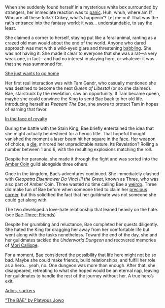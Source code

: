 <!-- title: Peasant The Bae -->
<!-- status: Alive -->

When she suddenly found herself in a mysterious white box surrounded by strangers, her immediate reaction was to [panic](https://www.youtube.com/live/y8bcLA6BQsw?feature=shared&t=281). Huh, whuh, where am I? Who are all these folks? Crikey, what’s happenin’? Let me out! That was the rat's entrance into the fantasy world; it was... understandable, to say the least.

She claimed a corner to herself, staying put like a feral animal, ranting as a crazed old man would about the end of the world. Anyone who dared approach was met with a wild-eyed glare and threatening [babbling](https://www.youtube.com/live/y8bcLA6BQsw?feature=shared&t=343). She was not having it. She made it clear to everyone that she was a rat—a very weak one, in fact—and had no interest in playing hero, or whatever it was that she was summoned for.

[She just wants to go home](#embed:https://www.youtube.com/live/y8bcLA6BQsw?t=466)

Her first real interaction was with Tam Gandr, who casually mentioned she was destined to become the next _Queen of Libestal_ (or so she claimed). Bae, starstruck by the revelation, saw an opportunity. If Tam became queen, maybe she could convince the King to send Bae back to her old life. Introducing herself as _Peasant The Bae_, she swore to protect Tam in hopes of earning that favor.

[In the face of royalty](#embed:https://www.youtube.com/live/y8bcLA6BQsw?feature=shared&t=2919)

During the battle with the Stain King, Bae briefly entertained the idea that she might actually be destined for a heroic title. That hopeful thought vanished the moment a laser beam hit her square in the [face](https://www.youtube.com/watch?v=y8bcLA6BQsw&t=3059s). Her weapon of choice, a [die](https://www.youtube.com/live/y8bcLA6BQsw?feature=shared&t=3171), mirrored her unpredictable nature. Its Revelation? Rolling a number between 1 and 6, with the resulting explosions matching the roll.

Despite her paranoia, she made it through the fight and was sorted into the [Amber Coin](https://www.youtube.com/live/y8bcLA6BQsw?feature=shared&t=3446) guild alongside three others.

Once in the kingdom, Bae’s adventures continued. She immediately clashed with _Cleopatra Eisenhower Da Vinci III the Great_, known as Three, who was also part of Amber Coin. Three wasted no time calling Bae a [weirdo](https://www.youtube.com/live/y8bcLA6BQsw?feature=shared&t=3510). Three did make fun of Bae before when someone tried to claim her [precious corner](https://www.youtube.com/live/y8bcLA6BQsw?feature=shared&t=2482), but this solidified the fact that her guildmate was not someone she could get along with.

The two developed a love-hate relationship that leaned heavily on the hate. (see [Bae-Three: Friends](#edge:bae-moom))

Despite her grumbling and reluctance, Bae completed her quests diligently. She hated the King for dragging her away from her comfortable life but went along with the tasks nonetheless. Toward the end of the day, she and her guildmates tackled the _Underworld Dungeon_ and recovered memories of [Mori Calliope](https://www.youtube.com/live/y8bcLA6BQsw?feature=shared&t=9842).

For a moment, Bae considered the possibility that life here might not be so bad. Maybe she could make friends, build relationships, and fulfill her role as a hero... yeah, no. One dungeon was more than enough. After that, she disappeared, retreating to what she hoped would be an eternal nap, leaving her guildmates to handle the rest of the journey without her. A true hero’s exit.

[Adios, suckers](#embed:www.youtube.com/live/y8bcLA6BQsw?t=10388)

["The BAE" by Platypus Jowo](https://x.com/seekorplatypus/status/1902528599774883882)
